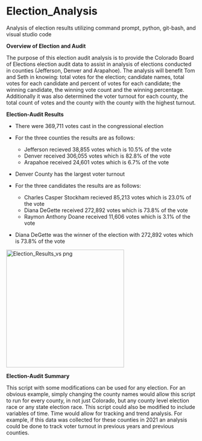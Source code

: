 # Election_Analysis
Analysis of election results utilizing command prompt, python, git-bash, and visual studio code

  **Overview of Election and Audit**

The purpose of this election audit analysis is to provide the Colorado Board of Elections election audit data to assist in analysis of elections conducted in counties (Jefferson, Denver and Arapahoe). The analysis will benefit Tom and Seth in knowing: total votes for the election; candidate names, total votes for each candidate and percent of votes for each candidate; the winning candidate, the winning vote count and the winning percentage. Additionally it was also determined the voter turnout for each county, the total count of votes and the county with the county with the highest turnout. 

  **Election-Audit Results**
    
*   There were 369,711 votes cast in the congressional election
*   For the three counties the results are as follows: 
    *    Jefferson recieved 38,855 votes which is 10.5% of the vote 
    *    Denver received 306,055 votes which is 82.8% of the vote
    *    Arapahoe received 24,601 votes which is 6.7% of the vote 

* Denver County has the largest voter turnout 
* For the three candidates the results are as follows: 
    *    Charles Casper Stockham recieved 85,213 votes which is 23.0% of the vote
    *    Diana DeGette received 272,892 votes which is 73.8% of the vote 
    *    Raymon Anthony Doane received 11,606 votes which is 3.1% of the vote 

* Diana DeGette was the winner of the election with 272,892 votes which is 73.8% of the vote

<img width="312" alt="Election_Results_vs png" src="https://user-images.githubusercontent.com/99268646/157442069-0732c3d3-7d05-4d4c-80d3-0c578c7739be.png">


**Election-Audit Summary**

This script with some modifications can be used for any election. For an obvious example, simply changing the county names would allow this script to run for every county, in not just Colorado, but any county level election race or any state election race. 
This script could also be modified to include variables of time. Time would allow for tracking and trend analysis. For example, if this data was collected for these counties in 2021 an analysis could be done to track voter turnout in previous years and previous counties. 
